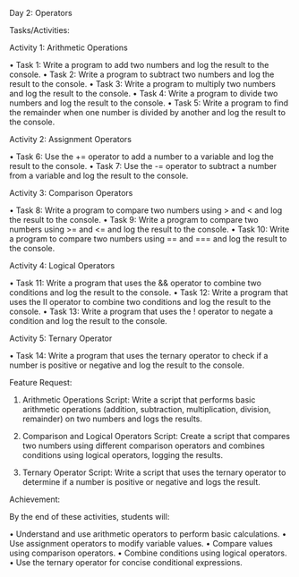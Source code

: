 Day 2: Operators

Tasks/Activities:

Activity 1: Arithmetic Operations

• Task 1: Write a program to add two numbers and log the result to the console.
• Task 2: Write a program to subtract two numbers and log the result to the console.
• Task 3: Write a program to multiply two numbers and log the result to the console.
• Task 4: Write a program to divide two numbers and log the result to the console.
• Task 5: Write a program to find the remainder when one number is divided by another and log the result to the console.

Activity 2: Assignment Operators

• Task 6: Use the += operator to add a number to a variable and log the result to the console.
• Task 7: Use the -= operator to subtract a number from a variable and log the result to the console.

Activity 3: Comparison Operators

• Task 8: Write a program to compare two numbers using > and < and log the result to the console.
• Task 9: Write a program to compare two numbers using >= and <= and log the result to the console.
• Task 10: Write a program to compare two numbers using == and === and log the result to the console.

Activity 4: Logical Operators

• Task 11: Write a program that uses the && operator to combine two conditions and log the result to the console.
• Task 12: Write a program that uses the II operator to combine two conditions and log the result to the console.
• Task 13: Write a program that uses the ! operator to negate a condition and log the result to the console.

Activity 5: Ternary Operator

• Task 14: Write a program that uses the ternary operator to check if a number is positive or negative and log the result to the console.

Feature Request:

1. Arithmetic Operations Script: Write a script that performs basic arithmetic operations (addition, subtraction, multiplication, division, remainder) on two numbers and logs the results.

2. Comparison and Logical Operators Script: Create a script that compares two numbers using different comparison operators and combines conditions using logical operators, logging the results.

3. Ternary Operator Script: Write a script that uses the ternary operator to determine if a number is positive or negative and logs the result.

Achievement:

By the end of these activities, students will:

• Understand and use arithmetic operators to perform basic calculations.
• Use assignment operators to modify variable values.
• Compare values using comparison operators.
• Combine conditions using logical operators.
• Use the ternary operator for concise conditional expressions.